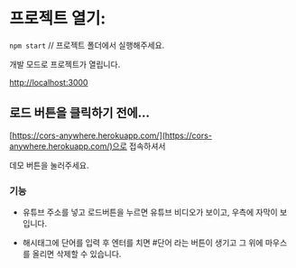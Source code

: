 # 프로젝트 열기:

`npm start` // 프로젝트 폴더에서 실행해주세요.

개발 모드로 프로젝트가 열립니다.

[http://localhost:3000](http://localhost:3000)

## 로드 버튼을 클릭하기 전에...

[https://cors-anywhere.herokuapp.com/](https://cors-anywhere.herokuapp.com/)으로 접속하셔서

데모 버튼을 눌러주세요.

### 기능

- 유튜브 주소를 넣고 로드버튼을 누르면 유튜브 비디오가 보이고, 우측에 자막이 보입니다.
  
- 해시태그에 단어를 입력 후 엔터를 치면 #단어 라는 버튼이 생기고 그 위에 마우스를 올리면 삭제할 수 있습니다.
  
